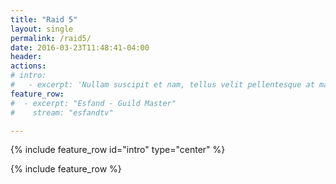 ```yaml
---
title: "Raid 5"
layout: single
permalink: /raid5/
date: 2016-03-23T11:48:41-04:00
header:
actions:
# intro: 
#   - excerpt: 'Nullam suscipit et nam, tellus velit pellentesque at malesuada, enim eaque. Quis nulla, netus tempor in diam gravida tincidunt, *proin faucibus* voluptate felis id sollicitudin. Centered with `type="center"`'
feature_row:
#  - excerpt: "Esfand - Guild Master"
#    stream: "esfandtv"

---
```


{% include feature_row id="intro" type="center" %}

{% include feature_row %}
